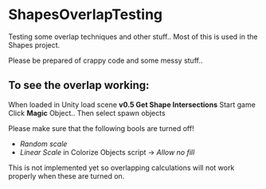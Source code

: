# ShapesOverlapTesting
Testing some overlap techniques and other stuff.. Most of this is used in the Shapes project.

Please be prepared of crappy code and some messy stuff..

To see the overlap working:
--------------------------

When loaded in Unity load scene <b>v0.5 Get Shape Intersections</b>
Start game
Click <b>Magic</b> Object.. 
Then select spawn objects

Please make sure that the following bools are turned off!
- <i>Random scale</i>
- <i>Linear Scale</i>
in Colorize Objects script -> <i>Allow no fill</i>

This is not implemented yet so overlapping calculations will not work properly when these are turned on.
